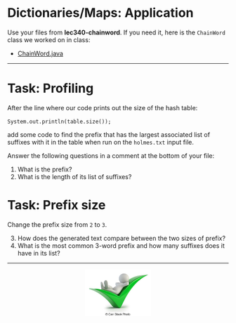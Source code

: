 # Dictionaries/Maps: Application

Use your files from **lec340-chainword**. If you need it, here is the `ChainWord` class we worked on in class:

- [ChainWord.java](ChainWord.java)

---

# Task: Profiling

After the line where our code prints out the size of the hash table:

```
System.out.println(table.size());
```

add some code to find the prefix that has the largest associated list of suffixes with it in the table when run on the `holmes.txt` input file. 

Answer the following questions in a comment at the bottom of your file:

1. What is the prefix?
2. What is the length of its list of suffixes?


# Task: Prefix size

Change the prefix size from `2` to `3`. 

3. How does the generated text compare between the two sizes of prefix?
4. What is the most common 3-word prefix and how many suffixes does it have in its list?


---

<center>
<img src="../../3d-small-people-all-is-well-a-little-man-lies-on-a-big-positive-symbol-drawing_csp25435404.jpg" width="150px"></center>

